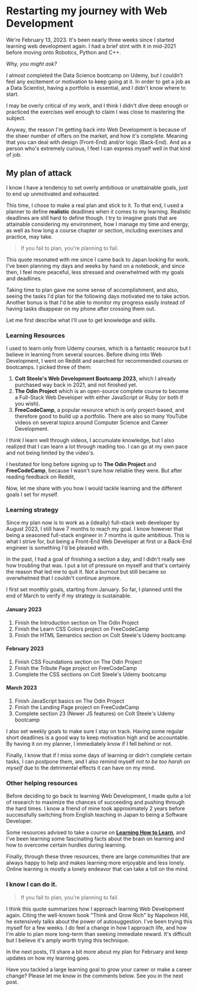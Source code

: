 # Restarting my journey with Web Development

We're February 13, 2023. It's been nearly three weeks since I started learning web development
again. I had a brief stint with it in mid-2021 before moving onto Robotics, Python and C++.

_Why, you might ask?_

I almost completed the Data Science bootcamp on Udemy, but I couldn't feel any excitement or
motivation to keep going at it. In order to get a job as a Data Scientist, having a portfolio is
essential, and I didn't know where to start.

I may be overly critical of my work, and I think I didn't dive deep enough or practiced the
exercises well enough to claim I was close to mastering the subject.

Anyway, the reason I'm getting back into Web Development is because of the sheer number of offers on
the market, and how it's complete. Meaning that you can deal with design (Front-End) and/or logic
(Back-End). And as a person who's extremely curious, I feel I can express myself well in that kind
of job.


## My plan of attack

I know I have a tendency to set overly ambitious or unattainable goals, just to end up unmotivated
and exhausted.

This time, I chose to make a real plan and stick to it. To that end, I used a planner to define
**realistic** deadlines when it comes to my learning. Realistic deadlines are still hard to define
though. I try to imagine goals that are attainable considering my environment, how I manage my time
and energy, as well as how long a course chapter or section, including exercises and practice, may
take.

> If you fail to plan, you're planning to fail.

This quote resonated with me since I came back to Japan looking for work. I've been planning my days
and weeks by hand on a notebook, and since then, I feel more peaceful, less stressed and overwhelmed
with my goals and deadlines.

Taking time to plan gave me some sense of accomplishment, and also, seeing the tasks I'd plan for
the following days motivated me to take action. Another bonus is that I'd be able to monitor my
progress easily instead of having tasks disappear on my phone after crossing them out.

Let me first describe what I'll use to get knowledge and skills.


### Learning Resources

I used to learn only from Udemy courses, which is a fantastic resource but I believe in learning
from several sources. Before diving into Web Development, I went on Reddit and searched for
recommended courses or bootcamps. I picked three of them:

1. **Colt Steele's Web Development Bootcamp 2023**, which I already purchased way back in 2021, and
   not finished yet.
2. **The Odin Project** which is an open-source complete course to become a Full-Stack Web
   Developer with either JavaScript or Ruby (or both if you wish).
3. **FreeCodeCamp**, a popular resource which is only project-based, and therefore good to build
   up a portfolio. There are also so many YouTube videos on several topics around Computer Science
   and Career Development.

I think I learn well through videos, I accumulate knowledge, but I also realized that I can learn a
lot through reading too. I can go at my own pace and not being limited by the video's.

I hesitated for long before signing up to **The Odin Project** and **FreeCodeCamp**, because I
wasn't sure how reliable they were. But after reading feedback on Reddit,

Now, let me share with you how I would tackle learning and the different goals I set for myself.


### Learning strategy

Since my plan now is to work as a (ideally) full-stack web developer by August 2023, I still have 7
months to reach my goal. I know however that being a seasoned full-stack engineer in 7 months is
quite ambitious. This is what I strive for, but being a Front-End Web Developer at first or a
Back-End engineer is something I'd be pleased with.

In the past, I had a goal of finishing a section a day, and I didn't really see how troubling that
was. I put a lot of pressure on myself and that's certainly the reason that led me to quit it. Not a
burnout but still became so overwhelmed that I couldn't continue anymore.

I first set monthly goals, starting from January. So far, I planned until the end of March to verify
if my strategy is sustainable.

#### January 2023

1. Finish the Introduction section on The Odin Project
2. Finish the Learn CSS Colors project on FreeCodeCamp
3. Finish the HTML Semantics section on Colt Steele's Udemy bootcamp

#### February 2023

1. Finish CSS Foundations section on The Odin Project
2. Finish the Tribute Page project on FreeCodeCamp
3. Complete the CSS sections on Colt Steele's Udemy bootcamp

#### March 2023

1. Finish JavaScript basics on The Odin Project
2. Finish the Landing Page project on FreeCodeCamp
3. Complete section 23 (Newer JS features) on Colt Steele's Udemy bootcamp

I also set weekly goals to make sure I stay on track. Having some regular short deadlines is a good
way to keep motivation high and be accountable. By having it on my planner, I immediately know if I
fell behind or not.

Finally, I know that if I miss some days of learning or didn't complete certain tasks, I can
postpone them, and I also remind myself _not to be too harsh on myself_ due to the detrimental
effects it can have on my mind.


### Other helping resources

Before deciding to go back to learning Web Development, I made quite a lot of research to maximize
the chances of succeeding and pushing through the hard times. I know a friend of mine took
approximately 2 years before successfully switching from English teaching in Japan to being a
Software Developer.

Some resources advised to take a course on [**Learning How to
Learn**](https://www.coursera.org/learn/learning-how-to-learn), and I've been learning some
fascinating facts about the brain on learning and how to overcome certain hurdles during learning.

Finally, through these three resources, there are large communities that are always happy to help
and makes learning more enjoyable and less lonely. Online learning is mostly a lonely endeavor that
can take a toll on the mind.

### I know I can do it.

> If you fail to plan, you're planning to fail.

I think this quote summarizes how I approach learning Web Development again. Citing the well-known
book "Think and Grow Rich" by Napoleon Hill, he extensively talks about the power of autosuggestion.
I've been trying this myself for a few weeks. I do feel a change in how I approach life, and how I'm
able to plan more long-term than seeking immediate reward. It's difficult but I believe it's amply
worth trying this technique.

In the next posts, I'll share a bit more about my plan for February and keep updates on how my
learning goes.

Have you tackled a large learning goal to grow your career or make a career change? Please let me
know in the comments below. See you in the next post.
